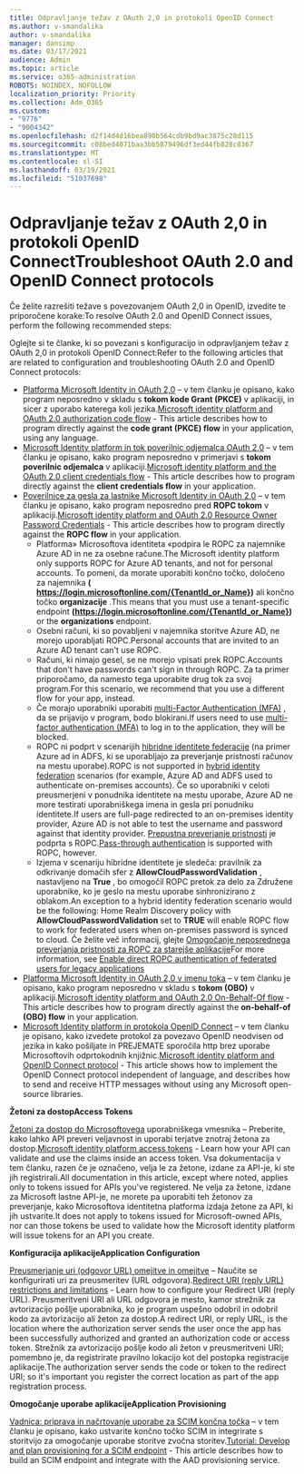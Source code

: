 ```yaml
---
title: Odpravljanje težav z OAuth 2,0 in protokoli OpenID Connect
ms.author: v-smandalika
author: v-smandalika
manager: dansimp
ms.date: 03/17/2021
audience: Admin
ms.topic: article
ms.service: o365-administration
ROBOTS: NOINDEX, NOFOLLOW
localization_priority: Priority
ms.collection: Adm_O365
ms.custom:
- "9776"
- "9004342"
ms.openlocfilehash: d2f14d4d16bea890b564cdb9bd9ac3875c28d115
ms.sourcegitcommit: c08bed4071baa3bb5879496df3ed44fb828c8367
ms.translationtype: MT
ms.contentlocale: sl-SI
ms.lasthandoff: 03/19/2021
ms.locfileid: "51037698"
---
```

# <a name="troubleshoot-oauth-20-and-openid-connect-protocols"></a><span data-ttu-id="9de8b-102">Odpravljanje težav z OAuth 2,0 in protokoli OpenID Connect</span><span class="sxs-lookup"><span data-stu-id="9de8b-102">Troubleshoot OAuth 2.0 and OpenID Connect protocols</span></span>

<span data-ttu-id="9de8b-103">Če želite razrešiti težave s povezovanjem OAuth 2,0 in OpenID, izvedite te priporočene korake:</span><span class="sxs-lookup"><span data-stu-id="9de8b-103">To resolve OAuth 2.0 and OpenID Connect issues, perform the following recommended steps:</span></span>

<span data-ttu-id="9de8b-104">Oglejte si te članke, ki so povezani s konfiguracijo in odpravljanjem težav z OAuth 2,0 in protokoli OpenID Connect:</span><span class="sxs-lookup"><span data-stu-id="9de8b-104">Refer to the following articles that are related to configuration and troubleshooting OAuth 2.0 and OpenID Connect protocols:</span></span>

- <span data-ttu-id="9de8b-105">[Platforma Microsoft Identity in OAuth 2,0](https://docs.microsoft.com/azure/active-directory/develop/v2-oauth2-auth-code-flow) – v tem članku je opisano, kako program neposredno v skladu s **tokom kode Grant (PKCE)** v aplikaciji, in sicer z uporabo katerega koli jezika.</span><span class="sxs-lookup"><span data-stu-id="9de8b-105">[Microsoft identity platform and OAuth 2.0 authorization code flow](https://docs.microsoft.com/azure/active-directory/develop/v2-oauth2-auth-code-flow) - This article describes how to program directly against the **code grant (PKCE) flow** in your application, using any language.</span></span>
- <span data-ttu-id="9de8b-106">[Microsoft Identity platform in tok poverilnic odjemalca OAuth 2,0](https://docs.microsoft.com/azure/active-directory/develop/v2-oauth2-client-creds-grant-flow) – v tem članku je opisano, kako program neposredno v primerjavi s **tokom poverilnic odjemalca** v aplikaciji.</span><span class="sxs-lookup"><span data-stu-id="9de8b-106">[Microsoft identity platform and the OAuth 2.0 client credentials flow](https://docs.microsoft.com/azure/active-directory/develop/v2-oauth2-client-creds-grant-flow) - This article describes how to program directly against the **client credentials flow** in your application.</span></span>
- <span data-ttu-id="9de8b-107">[Poverilnice za gesla za lastnike Microsoft Identity in OAuth 2,0](https://docs.microsoft.com/azure/active-directory/develop/v2-oauth-ropc) – v tem članku je opisano, kako program neposredno pred **ROPC tokom** v aplikaciji.</span><span class="sxs-lookup"><span data-stu-id="9de8b-107">[Microsoft identity platform and OAuth 2.0 Resource Owner Password Credentials](https://docs.microsoft.com/azure/active-directory/develop/v2-oauth-ropc) - This article describes how to program directly against the **ROPC flow** in your application.</span></span>
    - <span data-ttu-id="9de8b-108">Platforma» Microsoftova identiteta «podpira le ROPC za najemnike Azure AD in ne za osebne račune.</span><span class="sxs-lookup"><span data-stu-id="9de8b-108">The Microsoft identity platform only supports ROPC for Azure AD tenants, and not for personal accounts.</span></span> <span data-ttu-id="9de8b-109">To pomeni, da morate uporabiti končno točko, določeno za najemnika **( https://login.microsoftonline.com/{TenantId_or_Name})** ali končno točko **organizacije** .</span><span class="sxs-lookup"><span data-stu-id="9de8b-109">This means that you must use a tenant-specific endpoint **(https://login.microsoftonline.com/{TenantId_or_Name})** or the **organizations** endpoint.</span></span>
    - <span data-ttu-id="9de8b-110">Osebni računi, ki so povabljeni v najemnika storitve Azure AD, ne morejo uporabljati ROPC.</span><span class="sxs-lookup"><span data-stu-id="9de8b-110">Personal accounts that are invited to an Azure AD tenant can't use ROPC.</span></span>
    - <span data-ttu-id="9de8b-111">Računi, ki nimajo gesel, se ne morejo vpisati prek ROPC.</span><span class="sxs-lookup"><span data-stu-id="9de8b-111">Accounts that don't have passwords can't sign in through ROPC.</span></span> <span data-ttu-id="9de8b-112">Za ta primer priporočamo, da namesto tega uporabite drug tok za svoj program.</span><span class="sxs-lookup"><span data-stu-id="9de8b-112">For this scenario, we recommend that you use a different flow for your app, instead.</span></span>
    - <span data-ttu-id="9de8b-113">Če morajo uporabniki uporabiti [multi-Factor Authentication (MFA)](https://docs.microsoft.com/azure/active-directory/authentication/concept-mfa-howitworks) , da se prijavijo v program, bodo blokirani.</span><span class="sxs-lookup"><span data-stu-id="9de8b-113">If users need to use [multi-factor authentication (MFA)](https://docs.microsoft.com/azure/active-directory/authentication/concept-mfa-howitworks) to log in to the application, they will be blocked.</span></span>
    - <span data-ttu-id="9de8b-114">ROPC ni podprt v scenarijih [hibridne identitete federacije](https://docs.microsoft.com/azure/active-directory/hybrid/whatis-fed) (na primer Azure ad in ADFS, ki se uporabljajo za preverjanje pristnosti računov na mestu uporabe).</span><span class="sxs-lookup"><span data-stu-id="9de8b-114">ROPC is not supported in [hybrid identity federation](https://docs.microsoft.com/azure/active-directory/hybrid/whatis-fed) scenarios (for example, Azure AD and ADFS used to authenticate on-premises accounts).</span></span> <span data-ttu-id="9de8b-115">Če so uporabniki v celoti preusmerjeni v ponudnika identitete na mestu uporabe, Azure AD ne more testirati uporabniškega imena in gesla pri ponudniku identitete.</span><span class="sxs-lookup"><span data-stu-id="9de8b-115">If users are full-page redirected to an on-premises identity provider, Azure AD is not able to test the username and password against that identity provider.</span></span> <span data-ttu-id="9de8b-116">[Prepustna preverjanje pristnosti](https://docs.microsoft.com/azure/active-directory/hybrid/how-to-connect-pta) je podprta s ROPC.</span><span class="sxs-lookup"><span data-stu-id="9de8b-116">[Pass-through authentication](https://docs.microsoft.com/azure/active-directory/hybrid/how-to-connect-pta) is supported with ROPC, however.</span></span>
    - <span data-ttu-id="9de8b-117">Izjema v scenariju hibridne identitete je sledeča: pravilnik za odkrivanje domačih sfer z **AllowCloudPasswordValidation** , nastavljeno na **True** , bo omogočil ROPC pretok za delo za Združene uporabnike, ko je geslo na mestu uporabe sinhronizirano z oblakom.</span><span class="sxs-lookup"><span data-stu-id="9de8b-117">An exception to a hybrid identity federation scenario would be the following: Home Realm Discovery policy with **AllowCloudPasswordValidation** set to **TRUE** will enable ROPC flow to work for federated users when on-premises password is synced to cloud.</span></span> <span data-ttu-id="9de8b-118">Če želite več informacij, glejte [Omogočanje neposrednega preverjanja pristnosti za ROPC za starejše aplikacije](https://docs.microsoft.com/azure/active-directory/manage-apps/configure-authentication-for-federated-users-portal#enable-direct-ropc-authentication-of-federated-users-for-legacy-applications)</span><span class="sxs-lookup"><span data-stu-id="9de8b-118">For more information, see [Enable direct ROPC authentication of federated users for legacy applications](https://docs.microsoft.com/azure/active-directory/manage-apps/configure-authentication-for-federated-users-portal#enable-direct-ropc-authentication-of-federated-users-for-legacy-applications)</span></span> 
- <span data-ttu-id="9de8b-119">[Platforma Microsoft Identity in OAuth 2,0 v imenu toka](https://docs.microsoft.com/azure/active-directory/develop/v2-oauth2-on-behalf-of-flow) – v tem članku je opisano, kako program neposredno v skladu s **tokom (OBO)** v aplikaciji.</span><span class="sxs-lookup"><span data-stu-id="9de8b-119">[Microsoft identity platform and OAuth 2.0 On-Behalf-Of flow](https://docs.microsoft.com/azure/active-directory/develop/v2-oauth2-on-behalf-of-flow) - This article describes how to program directly against the **on-behalf-of (OBO) flow** in your application.</span></span>
- <span data-ttu-id="9de8b-120">[Microsoft Identity platform in protokola OpenID Connect](https://docs.microsoft.com/azure/active-directory/develop/v2-protocols-oidc) – v tem članku je opisano, kako izvedete protokol za povezavo OpenID neodvisen od jezika in kako pošiljate in PREJEMATE sporočila http brez uporabe Microsoftovih odprtokodnih knjižnic.</span><span class="sxs-lookup"><span data-stu-id="9de8b-120">[Microsoft identity platform and OpenID Connect protocol](https://docs.microsoft.com/azure/active-directory/develop/v2-protocols-oidc) - This article shows how to implement the OpenID Connect protocol independent of language, and describes how to send and receive HTTP messages without using any Microsoft open-source libraries.</span></span>

<span data-ttu-id="9de8b-121">**Žetoni za dostop**</span><span class="sxs-lookup"><span data-stu-id="9de8b-121">**Access Tokens**</span></span>

<span data-ttu-id="9de8b-122">[Žetoni za dostop do Microsoftovega](https://docs.microsoft.com/azure/active-directory/develop/access-tokens) uporabniškega vmesnika – Preberite, kako lahko API preveri veljavnost in uporabi terjatve znotraj žetona za dostop.</span><span class="sxs-lookup"><span data-stu-id="9de8b-122">[Microsoft identity platform access tokens](https://docs.microsoft.com/azure/active-directory/develop/access-tokens) - Learn how your API can validate and use the claims inside an access token.</span></span> <span data-ttu-id="9de8b-123">Vsa dokumentacija v tem članku, razen če je označeno, velja le za žetone, izdane za API-je, ki ste jih registrirali.</span><span class="sxs-lookup"><span data-stu-id="9de8b-123">All documentation in this article, except where noted, applies only to tokens issued for APIs you've registered.</span></span> <span data-ttu-id="9de8b-124">Ne velja za žetone, izdane za Microsoft lastne API-je, ne morete pa uporabiti teh žetonov za preverjanje, kako Microsoftova identitetna platforma izdaja žetone za API, ki jih ustvarite.</span><span class="sxs-lookup"><span data-stu-id="9de8b-124">It does not apply to tokens issued for Microsoft-owned APIs, nor can those tokens be used to validate how the Microsoft identity platform will issue tokens for an API you create.</span></span>

<span data-ttu-id="9de8b-125">**Konfiguracija aplikacije**</span><span class="sxs-lookup"><span data-stu-id="9de8b-125">**Application Configuration**</span></span>

<span data-ttu-id="9de8b-126">[Preusmerjanje uri (odgovor URL) omejitve in omejitve](https://docs.microsoft.com/azure/active-directory/develop/reply-url) – Naučite se konfigurirati uri za preusmeritev (URL odgovora).</span><span class="sxs-lookup"><span data-stu-id="9de8b-126">[Redirect URI (reply URL) restrictions and limitations](https://docs.microsoft.com/azure/active-directory/develop/reply-url) - Learn how to configure your Redirect URI (reply URL).</span></span> <span data-ttu-id="9de8b-127">Preusmeritveni URI ali URL odgovora je mesto, kamor strežnik za avtorizacijo pošlje uporabnika, ko je program uspešno odobril in odobril kodo za avtorizacijo ali žeton za dostop.</span><span class="sxs-lookup"><span data-stu-id="9de8b-127">A redirect URI, or reply URL, is the location where the authorization server sends the user once the app has been successfully authorized and granted an authorization code or access token.</span></span> <span data-ttu-id="9de8b-128">Strežnik za avtorizacijo pošlje kodo ali žeton v preusmeritveni URI; pomembno je, da registrirate pravilno lokacijo kot del postopka registracije aplikacije.</span><span class="sxs-lookup"><span data-stu-id="9de8b-128">The authorization server sends the code or token to the redirect URI; so it's important you register the correct location as part of the app registration process.</span></span>

<span data-ttu-id="9de8b-129">**Omogočanje uporabe aplikacije**</span><span class="sxs-lookup"><span data-stu-id="9de8b-129">**Application Provisioning**</span></span>

<span data-ttu-id="9de8b-130">[Vadnica: priprava in načrtovanje uporabe za SCIM končna točka](https://docs.microsoft.com/azure/active-directory/app-provisioning/use-scim-to-provision-users-and-groups) – v tem članku je opisano, kako ustvarite končno točko SCIM in integrirate s storitvijo za omogočanje uporabe storitve zvočna storitev.</span><span class="sxs-lookup"><span data-stu-id="9de8b-130">[Tutorial: Develop and plan provisioning for a SCIM endpoint](https://docs.microsoft.com/azure/active-directory/app-provisioning/use-scim-to-provision-users-and-groups) - This article describes how to build an SCIM endpoint and integrate with the AAD provisioning service.</span></span>


